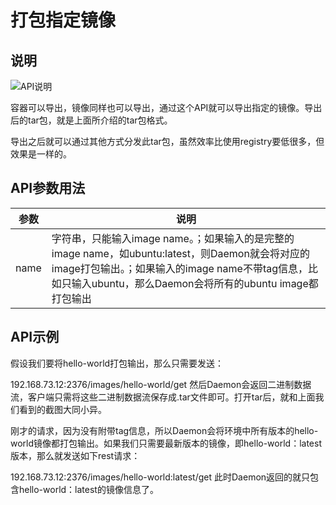 # 打包指定镜像

## 说明

![API说明]()

容器可以导出，镜像同样也可以导出，通过这个API就可以导出指定的镜像。导出后的tar包，就是上面所介绍的tar包格式。

导出之后就可以通过其他方式分发此tar包，虽然效率比使用registry要低很多，但效果是一样的。

## API参数用法

| 参数 | 说明                                                         |
| ---- | ------------------------------------------------------------ |
| name | 字符串，只能输入image name。；如果输入的是完整的image name，如ubuntu:latest，则Daemon就会将对应的image打包输出。；如果输入的image name不带tag信息，比如只输入ubuntu，那么Daemon会将所有的ubuntu image都打包输出 |

## API示例

假设我们要将hello-world打包输出，那么只需要发送：

192.168.73.12:2376/images/hello-world/get
然后Daemon会返回二进制数据流，客户端只需将这些二进制数据流保存成.tar文件即可。打开tar后，就和上面我们看到的截图大同小异。

刚才的请求，因为没有附带tag信息，所以Daemon会将环境中所有版本的hello-world镜像都打包输出。如果我们只需要最新版本的镜像，即hello-world：latest版本，那么就发送如下rest请求：

192.168.73.12:2376/images/hello-world:latest/get
此时Daemon返回的就只包含hello-world：latest的镜像信息了。
